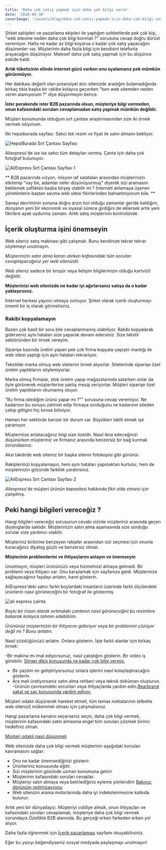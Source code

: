 ```yaml
---
title: 'Daha çok satış yapmak için daha çok bilgi verin'
date: '2018-04-30'
coverImage: '/assets/blog/daha-cok-satis-yapmak-icin-daha-cok-bilgi-verin.jpg'
---
```


Şirket sahipleri ve pazarlama ekipleri ile yaptığım sohbetlerde pek çok kişi, "web sitesine neden daha çok bilgi konmalı ?" sorusuna cevap doğru dürüst veremiyor. Hatta ne kadar az bilgi koyarsa o kadar çok satış yapacağını düşünenler var. Müşterinin daha fazla bilgi için kendisini telefonla arayacağını düşünüyor. Malesef daha çok satış yapmak için bu düşünce eskide kaldı.

**Artık tüketicinin elinde internet gücü varken onu oyalamanız pek mümkün görünmüyor.**

Her dakikası değerli olan potansiyel alıcı sitenizde aradığını bulamadığında birkaç tıkla başka bir rakibe kolayca geçerken "ben web sitemden neden verim alamıyorum ?" diye düşünmeyin bence.

**İster perakende ister B2B pazarında olsun, müşteriye bilgi vermeden, onun kafasındaki soruları cevaplamadan satış yapmak mümkün değildir.**

Müşteri konumunda olduğum sırt çantası araştırmasından size iki örnek vermek istiyorum.

İlki hepsiburada sayfası. Satıcı tek resim ve fiyat ile satın almamı bekliyor.

![HepsiBurada Sırt Çantası Sayfası](/assets/blog/hb-canta.jpg)

Aliexpress'de ise ise satıcı tüm detayları vermiş. Çanta için daha çok fotoğraf bulunuyor.

![AliExpress Sırt Çantası Sayfası 1](/assets/blog/ae-canta-1.jpg)

**
B2B pazarında vizyon, misyon laf salataları arasından müşterinizin etkilenip
"vay be, adamlar neler düşünüyormuş" diyerek sizi aramasını beklemek
saflıktan başka birşey olabilir mi ? İnterneti anlamaya üşenen yönetimlerin
baştan savma web sitesi fikirlerinden bahsetmiyorum bile.
**

Sanayi devriminin sonuna doğru arzın bol olduğu zamanlar geride kaldığını,
dünyanın yeni bir ekonomik ve siyasal sürece girdiğini de eklersek artık yeni fikirlere ayak uydurma zamanı. Artık satış müşterinin kontrolünde.

## İçerik oluşturma işini önemseyin

Web siteniz satış makinası gibi çalışmalı.
Bunu kendinize tekrar tekrar söylemeyi unutmayın.

_Müşterinizin satın alma kararı alırken kafasındaki tüm soruları cevaplayacağınız yer web sitenizdir._

Web siteniz sadece bir broşür veya iletişim bilgilerinizin olduğu kartvizit değildir.

**Müşterinizi web sitenizde ne kadar iyi ağırlarsanız satışa da o kadar yaklaşırsınız.**

İnternet herkesi yayıncı olmaya zorluyor. Şirket olarak içerik oluşturmayı önemli bir iş olarak görmelisiniz.

### Rakibi kopyalamayın

Bazen çok basit bir soru bile cevaplanmamış olabiliyor. Rakibi kopyalarak giderseniz aynı hataları size yaparak devam edersiniz. Size tekstil sektöründen bir örnek vereyim.

Siparişe bazında üretim yapan pek çok firma kopyala-yapıştır mantığı ile web sitesi yaptığı için aynı hataları tekrarlıyor.

Tekstilde marka olmuş web sitelerini örnek alıyorlar. Sitelerinde siparişe özel üretim yaptıklarını söylemiyorlar.

Marka olmuş firmalar, stok üretim yapıp mağazalarında satarken onlar da öyle görünerek müşterilerine yanlış mesaj veriyorlar. Müşteri siparişe özel üretim yaptıklarını okumamış oluyor.

"Bu firma istediğim ürünü yapar mı ?"" sorusuna cevap veremiyor. Ne kadarının bu soruyu zahmet edip firmaya sorduğunu ne kadarının siteden çekip gittigini hiç kimse bilmiyor.

Hemen her sektörde benzer bir durum var. Büyükleri taklit etmek işe yaramıyor.

Müşterinize anlatacağınız bilgi size özeldir. Nasıl ikna edeceğinizi düşünürken müşteriniz ve firmanız arasında benzersiz bir bağ kurmak zorundasınız.

Aksi takdirde web siteiniz bir başka sitenin fotokopisi gibi görünür.

Rakiplerinizi kopyalamayın, hem aynı hataları yapmaktan kurtulur, hem de müşterinizin gözünde farklılık yaratırsınız.

![AliExpress Sırt Çantası Sayfası 2](/assets/blog/ae-canta-2.jpg)

_Aliexpress'de müşteri ürünün kapasitesi hakkında fikir elde etmesi için çalışılmış._

## Peki hangi bilgileri vereceğiz ?

Hangi bilgileri vereceğiz sorusunun cevabı sizinle müşteriniz arasında geçen diyaloglarda saklıdır. Müşterinizin satın alma aşamasında size sorduğu sorular size yardımcı olabilir.

Müşteriniz birbirine benzeyen rakipler arasından sizi seçmesi için onunla kuracağınız diyalog güçlü ve benzersiz olmalı.

**Müşterinin problemlerini ve ihtiyaçlarını anlayın ve önemseyin**

Unutmayın, müşteri ürününüzü veya hizmetinizi almaya gelmedi. Bir problemi veya
ihtiyacı var. Onu karşılamak için sayfanıza geldi. Müşterinize sağlayacağınız faydayı anlatın, kanıt gösterin.

AliExpress'deki satıcı farklı boylardaki insanların üzerinde farklı ölçülerdeki ürünlerin nasıl görüneceğini bir fotoğraf ile göstermiş.

![ali express çalnta](/assets/blog/ae-canta-3.jpg)

_Boylu bir insan olarak sırtımdaki çantanın nasıl görüneceğini bu resimlere bakarak kolayca tahmin edebilirim._

_Ürününüz müşterinizin bir ihtiyacını gideriyor veya bir problemini çözüyor değil mi ? Bunu anlatın._

Nasıl çözdüğünüzü anlatın. Onlara gösterin. İşte farklı alanlar için birkaç örnek:

-Bir makina mı imal ediyorsunuz, nasıl çalıştığını gösterin. Bir video iş
görebilir. [Singer dikiş konusunda ne kadar çok bilgi vermiş.](https://www.youtube.com/user/SingerTurkiye)

- Bir yazılım mı geliştiriyorsunuz onlara işlerini nasıl kolaylaştıracağını
  gösterin.
- Ara malı üretiyorsanız satın alma rehberi veya teknik doküman oluşturun.
  -Ürünün çevresindeki sorunları veya ihtiyaçlarda yardım edin.[Bearbrand sakal ve saç konusunda yardım ediyor.](https://www.youtube.com/user/TheBeardbrand)

Müşteri odaklı düşünerek hareket etmeli, tüm temas noktalarının (elbette web sitenizi) mükemmel olması için çalışmalısınız.

Hangi pazarlama kanalını seçerseniz seçin, daha çok bilgi vermek, müşterinin kafasındaki satın almasına engel tüm soruları çözmek birinci hedefiniz olmalı.

[Müşteri odaklı nasıl düşünmeli](https://pazarlama.info.tr/musteri-odakli-dusunun/)

Web sitenizde daha çok bilgi vermek müşterinin aşağıdaki konuları kavramasını sağlar:

- Onu ne kadar önemsediğinizi gösterir.
- Ürünleriniz konusunda eğitir.
- Sizi müşterinin gözünde uzman konumuna getirir
- Müşterinin kafasındaki soruları cevaplar.
- Müşteriyi satın almaya veya belirlediğiniz eyleme yönlendirir [Bakınız:
  dönüşüm optimizasyonu](https://pazarlama.info.tr/donusum-optimizasyonu/)
- Web sitenizin arama motorlarında daha iyi indekslenmesine katkıda bulunur.

Artık yeni bir dünyadayız. Müşteriyi ciddiye almak, onun ihtiyaçları ve kafasındaki soruları cevaplamak, müşteriye daha çok bilgi vermek zorundayız.Özellikle B2B alanında. Bu gerçeği erken farkeden erken yol alıyor.

Daha fazla öğrenmek için [İçerik pazarlaması](https://pazarlama.info.tr/icerik-pazarlamasi-yapin/) sayfamı okuyabilirsiniz.

Eğer bu yazıyı beğendiyseniz sosyal medyada paylaşmayı unutmayın!
